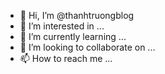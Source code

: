 - 👋 Hi, I’m @thanhtruongblog
- 👀 I’m interested in ...
- 🌱 I’m currently learning ...
- 💞️ I’m looking to collaborate on ...
- 📫 How to reach me ...

<!---
thanhtruongblog/thanhtruongblog is a ✨ special ✨ repository because its `README.md` (this file) appears on your GitHub profile.
You can click the Preview link to take a look at your changes.
--->
